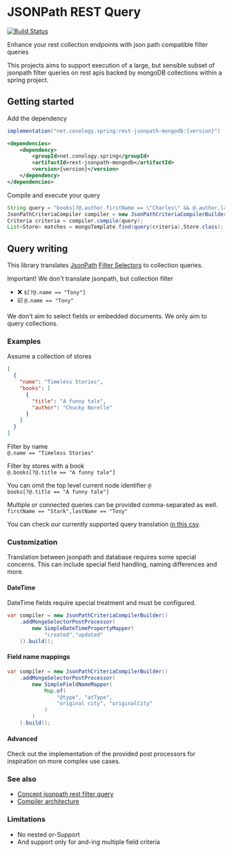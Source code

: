 # JSONPath REST Query
[![Build Status](https://github.com/conology/rest-jsonpath/actions/workflows/verify.yml/badge.svg)](https://github.com/goatfryed/assert-baseline/actions/workflows/verify.yml)

Enhance your rest collection endpoints with json path compatible filter queries

This projects aims to support execution of a large, but sensible subset of jsonpath filter queries
on rest apis backed by mongoDB collections within a spring project.

## Getting started
Add the dependency
```groovy
implementation("net.conology.spring:rest-jsonpath-mongodb:{version}")
```

````xml
<dependencies>
    <dependency>
        <groupId>net.conology.spring</groupId>
        <artifactId>rest-jsonpath-mongodb</artifactId>
        <version>{version}</version>
    </dependency>
</dependencies>
````

Compile and execute your query

```java
String query = "books[?@.author.firstName == \"Charles\" && @.author.lastName == \"Darwin\"]";
JsonPathCriteriaCompiler compiler = new JsonPathCriteriaCompilerBuilder().build();
Criteria criteria = compiler.compile(query);
List<Store> matches = mongoTemplate.find(query(criteria),Store.class);
```

## Query writing
This library translates [JsonPath](https://datatracker.ietf.org/doc/html/rfc9535#name-filter-selector)
[Filter Selectors](https://datatracker.ietf.org/doc/html/rfc9535#name-filter-selector)
to collection queries.

Important! We don't translate jsonpath, but collection filter
- ❌ `$[?@.name == "Tony"]`
- ☑️ `@.name == "Tony"`

We don't aim to select fields or embedded documents. We only aim to query collections.

### Examples
Assume a collection of stores
```json
[
  {
    "name": "Timeless Stories",
    "books": [
      {
        "title": "A funny tale",
        "author": "Chucky Norelle"
      }
    ]
  }
]
```
Filter by name\
`@.name == "Timeless Stories"`

Filter by stores with a book\
`@.books[?@.title == "A funny tale"]`

You can omit the top level current node identifier `@`\
`books[?@.title == "A funny tale"]`

Multiple or connected queries can be provided comma-separated as well.\
`firstName == "Stark",lastName == "Tony"`


You can check our currently supported query translation 
[in this csv](./src/spring-mongo/src/test/resources/MongoCriteriaCompilerPassTest.csv).

### Customization
Translation between jsonpath and database requires some special concerns.
This can include special field handling, naming differences and more.

#### DateTime
DateTime fields require special treatment and must be configured.
```java
var compiler = new JsonPathCriteriaCompilerBuilder()
    .addMongoSelectorPostProcessor(
        new SimpleDateTimePropertyMapper(
            "created","updated"
    )).build();
```

#### Field name mappings
```java
var compiler = new JsonPathCriteriaCompilerBuilder()
    .addMongoSelectorPostProcessor(
        new SimpleFieldNameMapper(
            Map.of(
                "@type", "atType",
                "original city", "originalCity"
            )
        )
    ).build();
```

#### Advanced
Check out the implementation of the provided post processors for inspiration
on more complex use cases.

### See also
- [Concept jsonpath rest filter query](./docs/1-jsonpath-filter-query.md)
- [Compiler architecture](./docs/2-compiler-architecture.md)

### Limitations
- No nested or-Support
- And support only for and-ing multiple field criteria



